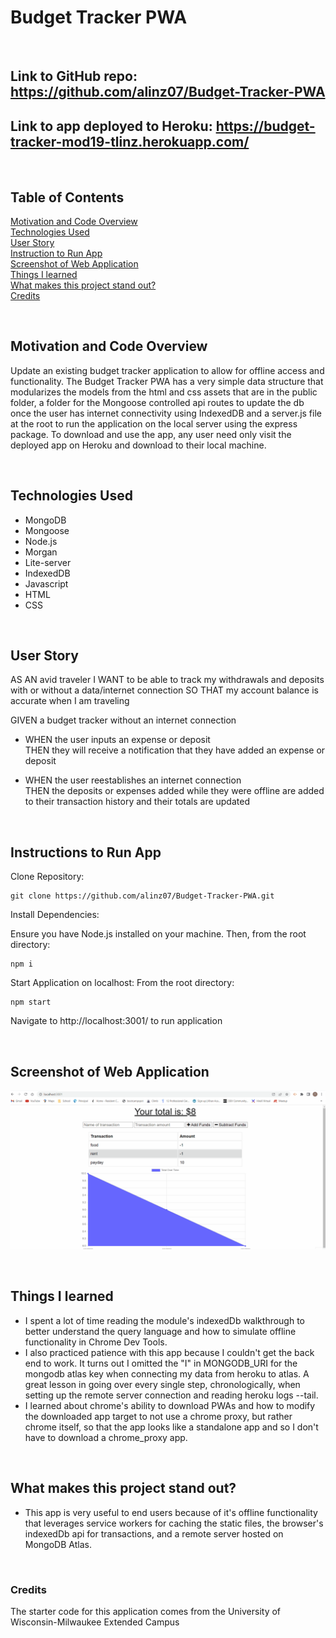 # Budget Tracker PWA

<br/>

## **Link** to GitHub repo: https://github.com/alinz07/Budget-Tracker-PWA

## **Link** to app deployed to Heroku: https://budget-tracker-mod19-tlinz.herokuapp.com/

<br/>

## **Table of Contents**

[Motivation and Code Overview](#motivation-and-code-overview) <br/>
[Technologies Used](#technologies-used)<br/>
[User Story](#user-story)<br/>
[Instruction to Run App](#instructions-to-run-app) <br/>
[Screenshot of Web Application](#screenshot-of-web-application)<br/>
[Things I learned](#things-i-learned) <br/>
[What makes this project stand out?](#what-makes-this-project-stand-out) <br/>
[Credits](#credits)<br/>

<br/>

## **Motivation and Code Overview**

Update an existing budget tracker application to allow for offline access and functionality. The Budget Tracker PWA has a very simple data structure that modularizes the models from the html and css assets that are in the public folder, a folder for the Mongoose controlled api routes to update the db once the user has internet connectivity using IndexedDB and a server.js file at the root to run the application on the local server using the express package. To download and use the app, any user need only visit the deployed app on Heroku and download to their local machine.

<br/>

## **Technologies Used**

-   MongoDB
-   Mongoose
-   Node.js
-   Morgan
-   Lite-server
-   IndexedDB
-   Javascript
-   HTML
-   CSS

<br/>

## **User Story**

AS AN avid traveler
I WANT to be able to track my withdrawals and deposits with or without a data/internet connection
SO THAT my account balance is accurate when I am traveling

GIVEN a budget tracker without an internet connection<br/>

-   WHEN the user inputs an expense or deposit<br/>
    THEN they will receive a notification that they have added an expense or deposit

-   WHEN the user reestablishes an internet connection<br/>
    THEN the deposits or expenses added while they were offline are added to their transaction history and their totals are updated

<br/>

## **Instructions to Run App**

Clone Repository:

```
git clone https://github.com/alinz07/Budget-Tracker-PWA.git
```

Install Dependencies:

Ensure you have Node.js installed on your machine. Then, from the root directory:

```
npm i
```

Start Application on localhost:
From the root directory:

```
npm start
```

Navigate to http://localhost:3001/ to run application

<br/>

## **Screenshot of Web Application**

![gif-of-webapp](./public/img/mod-19.gif)

<br/>

## **Things I learned**

-   I spent a lot of time reading the module's indexedDb walkthrough to better understand the query language and how to simulate offline functionality in Chrome Dev Tools.
-   I also practiced patience with this app because I couldn't get the back end to work. It turns out I omitted the "I" in MONGODB_URI for the mongodb atlas key when connecting my data from heroku to atlas. A great lesson in going over every single step, chronologically, when setting up the remote server connection and reading heroku logs --tail.
-   I learned about chrome's ability to download PWAs and how to modify the downloaded app target to not use a chrome proxy, but rather chrome itself, so that the app looks like a standalone app and so I don't have to download a chrome_proxy app.

<br/>

## **What makes this project stand out?**

-   This app is very useful to end users because of it's offline functionality that leverages service workers for caching the static files, the browser's indexedDb api for transactions, and a remote server hosted on MongoDB Atlas.

<br/>

### **Credits**

The starter code for this application comes from the University of Wisconsin-Milwaukee Extended Campus
